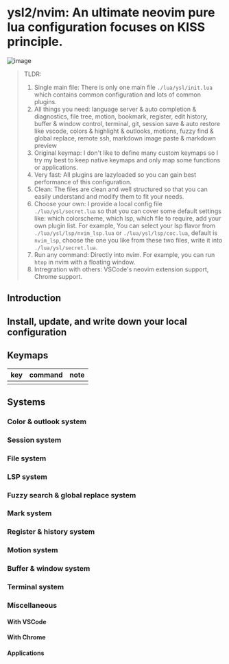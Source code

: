 # ysl2/nvim: An ultimate neovim pure lua configuration focuses on KISS principle.

![image](https://github.com/ysl2/nvim/assets/39717545/067e96da-bdd9-4067-8959-164f4bfc13aa)

> TLDR:
>
> 1. Single main file: There is only one main file `./lua/ysl/init.lua` which contains common configuration and lots of common plugins.
> 2. All things you need: language server & auto completion & diagnostics, file tree, motion, bookmark, register, edit history, buffer & window control, terminal, git, session save & auto restore like vscode, colors & highlight & outlooks, motions, fuzzy find & global replace, remote ssh, markdown image paste & markdown preview
> 3. Original keymap: I don't like to define many custom keymaps so I try my best to keep native keymaps and only map some functions or applications.
> 4. Very fast: All plugins are lazyloaded so you can gain best performance of this configuration.
> 5. Clean: The files are clean and well structured so that you can easily understand and modify them to fit your needs.
> 6. Choose your own: I provide a local config file `./lua/ysl/secret.lua` so that you can cover some default settings like: which colorscheme, which lsp, which file to require, add your own plugin list. For example, You can select your lsp flavor from `./lua/ysl/lsp/nvim_lsp.lua` or `./lua/ysl/lsp/coc.lua`, default is `nvim_lsp`, choose the one you like from these two files, write it into `./lua/ysl/secret.lua`.
> 7. Run any command: Directly into nvim. For example, you can run `htop` in nvim with a floating window.
> 8. Intregration with others: VSCode's neovim extension support, Chrome support.

## Introduction

## Install, update, and write down your local configuration

## Keymaps

|key| command | note |
|---|---| --- |
||||

## Systems

### Color & outlook system

### Session system

### File system

### LSP system

### Fuzzy search & global replace system

### Mark system

### Register & history system

### Motion system

### Buffer & window system

### Terminal system

### Miscellaneous

#### With VSCode

#### With Chrome

#### Applications
